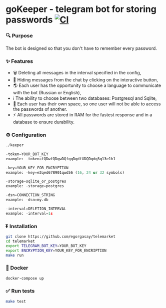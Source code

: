 # goKeeper - telegram bot for storing passwords [![CI](https://github.com/egorgasay/password-keeper/actions/workflows/go.yml/badge.svg)](https://github.com/egorgasay/password-keeper/actions/workflows/go.yml)

### 🔍️ Purpose
The bot is designed so that you don't have to remember every password.

### ✨ Features
- 🗑 Deleting all messages in the interval specified in the config,
- 🫣 Hiding messages from the chat by clicking on the interactive button,
- 🌎 Each user has the opportunity to choose a language to communicate with the bot (Russian or English),
- ℹ️ The ability to choose between two databases: Postgresql and Sqlite,
- 👤 Each user has their own space, so one user will not be able to access the passwords of another.
- ⚡️ All passwords are stored in RAM for the fastest response and in a database to ensure durability.

### ⚙️ Configuration
```python
./keeper

-token=YOUR_BOT_KEY 
example: -token=fQDwfQDqwDQfqqDqdfXDQDqdq3q13e1h1

-key=YOUR_KEY_FOR_ENCRYPTION 
example: -key=e2qed678901qwd56 (16, 24 or 32 symbols)

-storage=sqlite_or_postgres 
example: -storage=postgres

-dsn=CONNECTION_STRING 
example: -dsn=my.db

-interval=DELETION_INTERVAL 
example: -interval=1s
```

### ⏬ Installation

```bash
git clone https://github.com/egorgasay/telemarket
cd telemarket
export TELEGRAM_BOT_KEY=YOUR_BOT_KEY
export ENCRYPTION_KEY=YOUR_KEY_FOR_ENCRIPTION
make run
```

### 🐋 Docker
```bash
docker-compose up
```

### ✅ Run tests

```bash
make test
```
